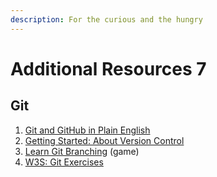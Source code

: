```yaml
---
description: For the curious and the hungry
---
```


# Additional Resources 7

## Git

1. [Git and GitHub in Plain English](https://blog.red-badger.com/2016/11/29/gitgithub-in-plain-english)
2. [Getting Started: About Version Control](https://git-scm.com/book/en/v2/Getting-Started-About-Version-Control)
3. [Learn Git Branching](https://learngitbranching.js.org) (game)
4. [W3S: Git Exercises](https://www.w3schools.com/git/git\_exercises.asp)

